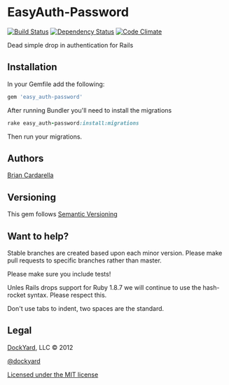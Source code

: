 # EasyAuth-Password #

[![Build Status](http://travis-ci.org/dockyard/easy_auth-password.png)](http://travis-ci.org/dockyard/easy_auth-password)
[![Dependency Status](https://gemnasium.com/dockyard/easy_auth-password.png?travis)](https://gemnasium.com/dockyard/easy_auth-password)
[![Code Climate](https://codeclimate.com/badge.png)](https://codeclimate.com/github/dockyard/easy_auth-password)

Dead simple drop in authentication for Rails

## Installation ##

In your Gemfile add the following:

```ruby
gem 'easy_auth-password'
```

After running Bundler you'll need to install the migrations

```ruby
rake easy_auth-password:install:migrations
```

Then run your migrations.

## Authors ##

[Brian Cardarella](http://twitter.com/bcardarella)

## Versioning ##

This gem follows [Semantic Versioning](http://semver.org)

## Want to help? ##

Stable branches are created based upon each minor version. Please make
pull requests to specific branches rather than master.

Please make sure you include tests!

Unles Rails drops support for Ruby 1.8.7 we will continue to use the
hash-rocket syntax. Please respect this.

Don't use tabs to indent, two spaces are the standard.

## Legal ##

[DockYard](http://dockyard.com), LLC &copy; 2012

[@dockyard](http://twitter.com/dockyard)

[Licensed under the MIT license](http://www.opensource.org/licenses/mit-license.php)
